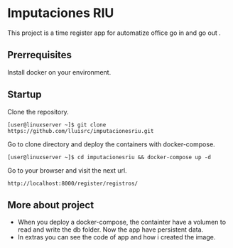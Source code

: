 # Imputaciones RIU
This project is a time register app for automatize office go in and go out .

## Prerrequisites
Install docker on your environment.

## Startup
Clone the repository.
```
[user@linuxserver ~]$ git clone https://github.com/lluisrc/imputacionesriu.git
```
Go to clone directory and deploy the containers with docker-compose.
```
[user@linuxserver ~]$ cd imputacionesriu && docker-compose up -d
```
Go to your browser and visit the next url.
```
http://localhost:8000/register/registros/
```

## More about project

- When you deploy a docker-compose, the containter have a volumen to read and write the db folder. Now the app have persistent data.
- In extras you can see the code of app and how i created the image.
